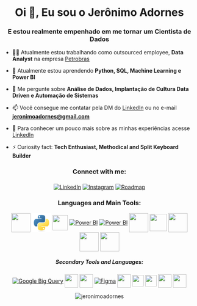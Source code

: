 <h1 align="center">Oi 👋, Eu sou o Jerônimo Adornes</h1>
<h3 align="center">E estou realmente empenhado em me tornar um Cientista de Dados</h3>

- 👨‍💻 Atualmente estou trabalhando como outsourced employee, **Data Analyst** na empresa [Petrobras](https://petrobras.com.br/)

- 🌱 Atualmente estou aprendendo **Python, SQL, Machine Learning e Power BI**

- 💬 Me pergunte sobre **Análise de Dados, Implantação de Cultura Data Driven e Automação de Sistemas**

- 📫 Você consegue me contatar pela DM do [LinkedIn](https://www.linkedin.com/in/jeronimoadornes/) ou no e-mail **jeronimoadornes@gmail.com**

- 📄 Para conhecer um pouco mais sobre as minhas experiências acesse [LinkedIn](https://www.linkedin.com/in/jeronimoadornes/)

- ⚡ Curiosity fact: **Tech Enthusiast, Methodical and Split Keyboard Builder**

<h3 align="center">Connect with me:</h3>
<p align="center">
  <!-- LINKED IN -->
  <a href="https://www.linkedin.com/in/jeronimoadornes" target="blank" title="Lnked In">
    <img src="https://raw.githubusercontent.com/rahuldkjain/github-profile-readme-generator/master/src/images/icons/Social/linked-in-alt.svg" alt="LinkedIn" height="40" width="40" align="middle"/></a>
  <!-- INSTA -->
  <a href="https://instagram.com/efexx.tech" target="blank" title="Instagram">
    <img src="https://raw.githubusercontent.com/rahuldkjain/github-profile-readme-generator/master/src/images/icons/Social/instagram.svg" alt="Instagram" height="40" width="40" align="middle"/></a>
  <!-- ROADMAP -->
  <a href="https://roadmap.sh/u/efexx" target="blank" title="My Study Roadmaps">
    <img src="https://avatars.githubusercontent.com/u/120650344?s=280&v=4" alt="Roadmap" height="40" width="40" align="middle"/>
</a>
</p>

<h3 align="center">Languages and Main Tools:</h3>
<p align="center">
  <!-- LANGUAGES -->
  <!-- SQL -->
  <a href="https://www.ibm.com/docs/pt-br/i/7.5?topic=concepts-structured-query-language" rel="noreferrer" title="SQL">
    <img src="https://symbols.getvecta.com/stencil_28/61_sql-database-generic.90b41636a8.svg" width="50px" height="50px" align="middle"/></a>
  <!-- PYTHON -->
  <a href="https://www.python.org" target="_blank" rel="noreferrer" title="Python.py">
    <img src="https://raw.githubusercontent.com/devicons/devicon/master/icons/python/python-original.svg" alt="Python" width="50" height="50" align="middle"/></a>
  <!-- M LANGUAGE -->
  <a href="https://learn.microsoft.com/pt-br/powerquery-m/power-query-m-language-specification" rel="noreferrer" title="M Language">
    <img src="https://upload.wikimedia.org/wikipedia/commons/thumb/4/44/Microsoft_logo.svg/120px-Microsoft_logo.svg.png" width="40" height="40" align="middle"/></a>
  <!-- TOOLS -->
  <!-- POWER BI -->
  <a href="https://www.microsoft.com/pt-br/power-platform/products/power-bi/" target="_blank" rel="noreferrer" title="Microsoft Power BI">
    <img src="https://raw.githubusercontent.com/microsoft/PowerBI-Icons/2bf1c982fb24528eee1559a96a25eb534c175cfd/SVG/Power-BI.svg" alt="Power BI" width="50" height="50" align="middle"/></a>
    <!-- SQL Server -->
  <a href="https://www.microsoft.com/pt-br/sql-server/sql-server-downloads" rel="noreferrer" title="SQL SERVER">
    <img src="https://www.freeiconspng.com/uploads/sql-server-icon-png-8.png" alt="Power BI" width="50" height="50" align="middle"/></a>
  <!-- EXCEL -->
  <a href="https://www.microsoft.com/pt-br/microsoft-365/excel" target="_blank" rel="noreferrer" title="Microsoft Excel">
    <img src="https://logospng.org/download/microsoft-excel/logo-microsoft-excel-512.png" width="50px" height="50px" align="middle"/></a>
    <!-- VSCODE -->
  <a href="https://code.visualstudio.com/" rel="noreferrer" title="VSCode">
    <img src="https://code.visualstudio.com/assets/images/code-stable.png" width="45px" height="45px" align="middle"/></a>
  <!-- DBEAVER -->
  <a href="https://dbeaver.io/" rel="noreferrer" title="DBeaver">
    <img src="https://dbeaver.io/wp-content/uploads/2015/09/beaver-head.png" width="50px" height="50px" align="middle"/></a>
  <!-- TDV TIBCO -->
  <a href="https://docs.tibco.com/products/tibco-data-virtualization" rel="noreferrer" title="TIBCO Data Virtualization (TDV)">
    <img src="https://cdn.icon-icons.com/icons2/2699/PNG/512/tibco_logo_icon_170502.png" width="50px" height="50px" align="middle"/></a>
  <!-- OBSIDIAN -->
  <a href="https://obsidian.md/" target="_blank" rel="noreferrer" title="Obsidian">
    <img src="https://upload.wikimedia.org/wikipedia/commons/thumb/1/10/2023_Obsidian_logo.svg/240px-2023_Obsidian_logo.svg.png" width="50px" height="50px" align="middle"/></a>
</p>

<h5 align="center">Secondary Tools and Languages:</h5>
<p align="center">
   <!-- Google Big Query -->
  <a href="https://console.cloud.google.com/bigquery" target="_blank" rel="noreferrer" title="Google Big Query">
    <img src="https://cdn.worldvectorlogo.com/logos/google-bigquery-logo-1.svg" alt="Google Big Query" width="35px" height="35px" align="middle"/></a>
  <!-- Jupyter Notebook -->
  <a href="https://jupyter.org/" rel="noreferrer" title="Jupyter Notebook">
    <img src="https://jupyter.org/assets/homepage/main-logo.svg" width="35px" height="35px" align="middle"/></a>
    <!-- SSMS -->
  <a href="https://learn.microsoft.com/pt-br/sql/ssms/sql-server-management-studio-ssms?view=sql-server-ver16" rel="noreferrer" title="SSMS">
    <img src="https://bobcares.com/wp-content/uploads/2022/03/Image2-2.png" width="35px" height="35px" align="middle"/></a>
   <!-- FIGMA -->
  <a href="https://www.figma.com/" target="_blank" rel="noreferrer" title="Figma">
    <img src="https://www.vectorlogo.zone/logos/figma/figma-icon.svg" alt="Figma" width="30px" height="30px" align="middle"/></a>
    <!-- SERVICE NOW -->
  <a href="https://www.servicenow.com/" rel="noreferrer" title="Service Now Catalog Builder">
    <img src="https://play-lh.googleusercontent.com/tx6KvUHxMaVEPnQZcRn2_Nqn8-cFqQsoJknZBtGRgzYFB_D5PvRmjHU397wLst9YZB0=w240-h480-rw" width="35px" height="35px" align="middle"/></a>
  <!-- COPILOT -->
  <a href="https://www.microsoft.com/pt-br/microsoft-copilot/personal-ai-assistant" target="_blank" rel="noreferrer" title="Microsoft Copilot">
    <img src="https://cdn-dynmedia-1.microsoft.com/is/image/microsoftcorp/364779-copilot-icon?resMode=sharp2&op_usm=1.5,0.65,15,0&wid=64&hei=64&qlt=100&fmt=png-alpha&fit=constrain" width="30px" height="30px" align="middle"/></a>
   <!-- CSS -->
  <a href="https://developer.mozilla.org/pt-BR/docs/Web/CSS" rel="noreferrer" title="CSS">
    <img src="https://upload.wikimedia.org/wikipedia/commons/thumb/a/ab/Official_CSS_Logo.svg/600px-Official_CSS_Logo.svg.png" width="30px" height="30px" align="middle"/></a>
   <!-- Javascript -->
  <a href="https://www.javascript.com/" rel="noreferrer" title="Javascript">
    <img src="https://code.visualstudio.com/assets/home/language-js.png" width="35px" height="35px" align="middle"/></a>
       <!-- HTML -->
  <a href="https://developer.mozilla.org/pt-BR/docs/Web/HTML" title="HTML">
    <img src="https://code.visualstudio.com/assets/home/language-html.png" width="35px" height="35px" align="middle"/></a>
</p>

<div align="center">
  <p>
    <img src="https://github-readme-stats.vercel.app/api/top-langs?username=jeronimoadornes&show_icons=true&locale=en&layout=compact" alt="jeronimoadornes" />
  </p>
</div>


<!---
JeronimoAdornes/JeronimoAdornes is a ✨ special ✨ repository because its `README.md` (this file) appears on your GitHub profile.
You can click the Preview link to take a look at your changes.


- 👋 Hi, I’m @JeronimoAdornes
- 👀 I’m interested in ...
- 🌱 I’m currently learning ...
- 💞️ I’m looking to collaborate on ...
- 📫 How to reach me ...
--->

